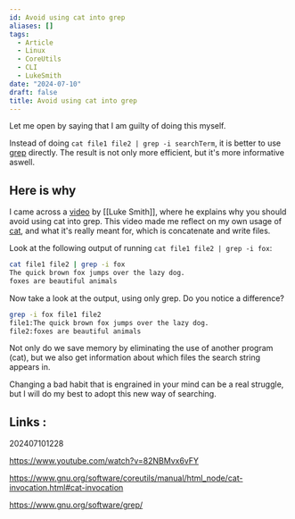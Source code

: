 ```yaml
---
id: Avoid using cat into grep
aliases: []
tags:
  - Article
  - Linux
  - CoreUtils
  - CLI
  - LukeSmith
date: "2024-07-10"
draft: false
title: Avoid using cat into grep
---
```


Let me open by saying that I am guilty of doing this myself.

Instead of doing `cat file1 file2 | grep -i searchTerm`, it is better to use [grep](https://www.gnu.org/software/grep/) directly. The result is not only more efficient, but it's more informative aswell.

## Here is why
I came across a [video](https://www.youtube.com/watch?v=82NBMvx6vFY) by [[Luke Smith]], where he explains why you should avoid using cat into grep. This video made me reflect on my own usage of [cat](https://www.gnu.org/software/coreutils/manual/html_node/cat-invocation.html#cat-invocation), and what it's really meant for, which is concatenate and write files. 

Look at the following output of running `cat file1 file2 | grep -i fox`:

```bash
cat file1 file2 | grep -i fox
The quick brown fox jumps over the lazy dog.
foxes are beautiful animals
```

Now take a look at the output, using only grep. Do you notice a difference?

```bash
grep -i fox file1 file2
file1:The quick brown fox jumps over the lazy dog.
file2:foxes are beautiful animals
```

Not only do we save memory by eliminating the use of another program (cat), but we also get information about which files the search string appears in.

Changing a bad habit that is engrained in your mind can be a real struggle, but I will do my best to adopt this new way of searching.

## Links :

202407101228

https://www.youtube.com/watch?v=82NBMvx6vFY

https://www.gnu.org/software/coreutils/manual/html_node/cat-invocation.html#cat-invocation

https://www.gnu.org/software/grep/

